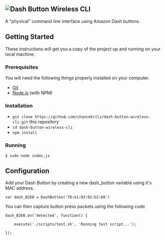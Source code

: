 ![Dash Button Wireless CLI](https://i.imgur.com/gUhzTDJ.png)
------
A "physical" command line interface using Amazon Dash buttons.

## Getting Started
These instructions will get you a copy of the project up and running on your local machine.

### Prerequisites
You will need the following things properly installed on your computer.

* [Git](https://git-scm.com/)
* [Node.js](https://nodejs.org/) (with NPM)

### Installation

* `git clone https://github.com/chancebrilz/dash-button-wireless-cli.git` this repository
* `cd dash-button-wireless-cli`
* `npm install`

### Running

```
$ sudo node index.js
```

## Configuration

Add your Dash Button by creating a new dash_button variable using it's MAC address.
```
var dash_B268 = DashButton('78:e1:03:92:b2:68')
```

You can then capture button press packets using the following code

```
dash_B268.on('detected', function() {

    execute('./scripts/test.sh', 'Running test script...');

});
```
